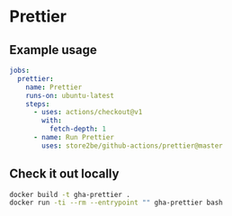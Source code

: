 # Prettier

## Example usage

```yaml
jobs:
  prettier:
    name: Prettier
    runs-on: ubuntu-latest
    steps:
      - uses: actions/checkout@v1
        with:
          fetch-depth: 1
      - name: Run Prettier
        uses: store2be/github-actions/prettier@master
```

## Check it out locally

```bash
docker build -t gha-prettier .
docker run -ti --rm --entrypoint "" gha-prettier bash
```
